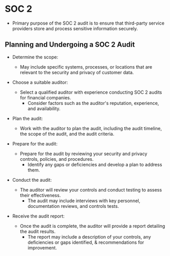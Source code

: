 # SOC 2

* Primary purpose of the SOC 2 audit is to ensure that third-party service providers store and process sensitive information securely.

## Planning and Undergoing a SOC 2 Audit

* Determine the scope:
  * May include specific systems, processes, or locations that are relevant to the security and privacy of customer data.

* Choose a suitable auditor:
  * Select a qualified auditor with experience conducting SOC 2 audits for financial companies.
    * Consider factors such as the auditor's reputation, experience, and availability.

* Plan the audit:
  * Work with the auditor to plan the audit, including the audit timeline, the scope of the audit, and the audit criteria.

* Prepare for the audit:
  * Prepare for the audit by reviewing your security and privacy controls, policies, and procedures.
    * Identify any gaps or deficiencies and develop a plan to address them.

* Conduct the audit:
  * The auditor will review your controls and conduct testing to assess their effectiveness.
    * The audit may include interviews with key personnel, documentation reviews, and controls tests.

* Receive the audit report:
  * Once the audit is complete, the auditor will provide a report detailing the audit results.
    * The report may include a description of your controls, any deficiencies or gaps identified, & recommendations for improvement.












 
